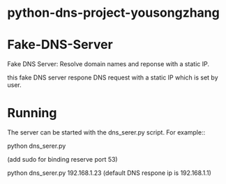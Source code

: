 # python-dns-project-yousongzhang

Fake-DNS-Server
===============

Fake DNS Server: Resolve domain names and reponse with a static IP. 

this fake DNS server respone DNS request with a static IP which is set by user.
 



Running
=======

The server can be started with the dns_serer.py script. For example::

python dns_serer.py <static IP> 

(add sudo for binding reserve port 53)

python dns_serer.py 192.168.1.23   (default DNS respone ip is 192.168.1.1)
